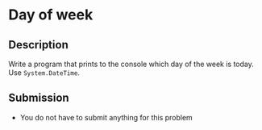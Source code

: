 # Day of week

## Description
Write a program that prints to the console which day of the week is today.
Use `System.DateTime`.

## Submission
- You do not have to submit anything for this problem